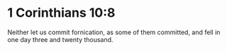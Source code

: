 # 1 Corinthians 10:8

Neither let us commit fornication, as some of them committed, and fell in one day three and twenty thousand.